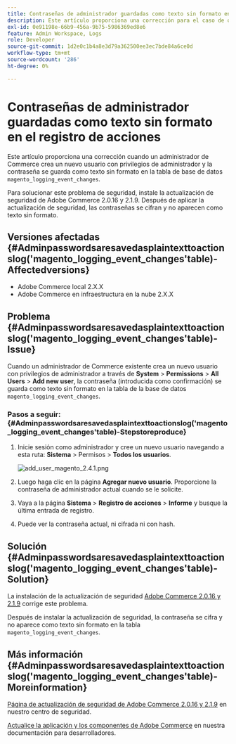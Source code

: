```yaml
---
title: Contraseñas de administrador guardadas como texto sin formato en el registro de acciones
description: Este artículo proporciona una corrección para el caso de que un administrador de Commerce cree un nuevo usuario con privilegios de administrador y la contraseña se guarde como texto sin formato en la tabla de base de datos magento_logging_event_changes.
exl-id: 0e91198e-66b9-456a-9b75-5986369ed8e6
feature: Admin Workspace, Logs
role: Developer
source-git-commit: 1d2e0c1b4a8e3d79a362500ee3ec7bde84a6ce0d
workflow-type: tm+mt
source-wordcount: '286'
ht-degree: 0%

---
```


# Contraseñas de administrador guardadas como texto sin formato en el registro de acciones

Este artículo proporciona una corrección cuando un administrador de Commerce crea un nuevo usuario con privilegios de administrador y la contraseña se guarda como texto sin formato en la tabla de base de datos `magento_logging_event_changes`.

Para solucionar este problema de seguridad, instale la actualización de seguridad de Adobe Commerce 2.0.16 y 2.1.9. Después de aplicar la actualización de seguridad, las contraseñas se cifran y no aparecen como texto sin formato.

## Versiones afectadas {#Adminpasswordsaresavedasplaintexttoactionslog('magento_logging_event_changes'table)-Affectedversions}

* Adobe Commerce local 2.X.X
* Adobe Commerce en infraestructura en la nube 2.X.X

## Problema {#Adminpasswordsaresavedasplaintexttoactionslog('magento_logging_event_changes'table)-Issue}

Cuando un administrador de Commerce existente crea un nuevo usuario con privilegios de administrador a través de **System** > **Permissions** > **All Users** > **Add new user**, la contraseña (introducida como confirmación) se guarda como texto sin formato en la tabla de la base de datos `magento_logging_event_changes`.

### Pasos a seguir: {#Adminpasswordsaresavedasplaintexttoactionslog('magento_logging_event_changes'table)-Stepstoreproduce}

1. Inicie sesión como administrador y cree un nuevo usuario navegando a esta ruta: **Sistema** > Permisos > **Todos los usuarios**.

   ![add_user_magento_2.4.1.png](assets/add_user_magento_2.4.1.png)

1. Luego haga clic en la página **Agregar nuevo usuario**. Proporcione la contraseña de administrador actual cuando se le solicite.
1. Vaya a la página **Sistema** > **Registro de acciones** > **Informe** y busque la última entrada de registro.
1. Puede ver la contraseña actual, ni cifrada ni con hash.

## Solución {#Adminpasswordsaresavedasplaintexttoactionslog('magento_logging_event_changes'table)-Solution}

La instalación de la actualización de seguridad [Adobe Commerce 2.0.16 y 2.1.9](https://magento.com/security/patches/magento-2016-and-219-security-update) corrige este problema.

Después de instalar la actualización de seguridad, la contraseña se cifra y no aparece como texto sin formato en la tabla `magento_logging_event_changes`.

## Más información {#Adminpasswordsaresavedasplaintexttoactionslog('magento_logging_event_changes'table)-Moreinformation}

[Página de actualización de seguridad de Adobe Commerce 2.0.16 y 2.1.9](https://magento.com/security/patches/magento-2016-and-219-security-update) en nuestro centro de seguridad.

[Actualice la aplicación y los componentes de Adobe Commerce](https://experienceleague.adobe.com/docs/commerce-operations/upgrade-guide/overview.html) en nuestra documentación para desarrolladores.

